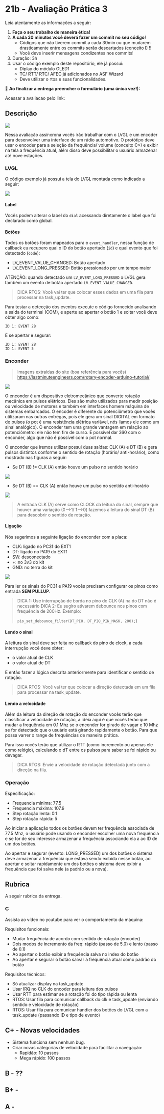 # 21b - Avaliação Prática 3

Leia atentamente as informações a seguir:

1. **Faça o seu trabalho de maneira ética!**
1. **A cada 30 minutos você deverá fazer um commit no seu código!**
    - Códigos que não tiverem commit a cada 30min ou que mudarem drasticamente entre os commits serão descartados (conceito I) !!
    - Você deve inserir mensagens condizentes nos commits!
1. Duração: 3h
1. Usar o código exemplo deste repositório, ele já possui:
    - Diplay do módulo OLED1
    - TC/ RTT/ RTC/ AFEC já adicionados no ASF Wizard
    - Deve utilizar o rtos e suas funcionalidades.

:triangular_flag_on_post: **Ao finalizar a entrega preencher o formulário (uma única vez!):**

Acessar a avaliacao pelo link:

## Descrição

![](img.png)

Nessa avaliação assíncrona vocês irão trabalhar com o LVGL e um encoder para desenvolver uma interface de um rádio automotivo. O protótipo deve usar o encoder para a seleção da frequência/ volume (conceito C>) e exibir na tela a frequência atual, além disso deve possibilitar o usuário armazenar até nove estações.

### LVGL

O código exemplo já possui a tela do LVGL montada como indicado a seguir:

![](lvgl.png)

#### Label

Vocês podem alterar o label do `dial` acessando diretamente o label que foi declarado como global.  

#### Botões

Todos os botões foram mapeados para o `event_handler`, nessa função de callback eu recupero qual o ID do botão apertado (`id`) e qual evento que foi detectado (`code`): 

- LV_EVENT_VALUE_CHANGED: Botão apertado
- LV_EVENT_LONG_PRESSED: Botão pressionado por um tempo maior

ATENÇÃO: quando detectado um `LV_EVENT_LONG_PRESSED` o LVGL gera também um evento de botão apertado `LV_EVENT_VALUE_CHANGED`.

> DICA RTOS: Você vai ter que colocar esses dados em uma fila para processar na task_update.

Para testar a detecção dos eventos execute o código fornecido analisando a saida do terminal (COM), e aperte ao apertar o botão 1 e soltar você deve obter algo como: 

```
ID 1: EVENT 28
```

E se apertar e segurar:

```
ID 1: EVENT 28
ID 1: EVENT 5
```

### Enconder

> Imagens extraídas do site (boa referência para vocês) https://lastminuteengineers.com/rotary-encoder-arduino-tutorial/

![](encoder.png)

O enconder é um dispositivo eletromecânico que converte rotação mecânica em pulsos elétricos. Eles são muito utilizados para medir posição ou velocidade de motores e também em interfaces homem máquina de sistemas embarcados. O encoder é diferente do potenciômetro que vocês utilizaram nas outras entregas, pois ele gera um sinal DIGITAL em formato de pulsos (o pot é uma resistência elétrica variável, nós liamos ele como um sinal analógico). O enconder tem uma grande vantagem em relação ao potenciômetro: ele não tem fim de curso. É possível dar 360 com o enconder, algo que não é possível com o pot normal.

O enconder que iremos utilizar possui duas saídas: CLK (A) e DT (B) e gera pulsos distintos conforme o sentido de rotação (horário/ anti-horário), como mostrado nas figuras a seguir:

- Se DT (B) != CLK (A) então houve um pulso no sentido horário

![](https://lastminuteengineers.com/wp-content/uploads/arduino/rotary-encoder-output-pulses-in-clockwise-rotation.png)

- Se DT (B) == CLK (A) então houve um pulso no sentido anti-horário

![](https://lastminuteengineers.com/wp-content/uploads/arduino/rotary-encoder-output-pulses-in-anticlockwise-rotation.png)

> A entrada CLK (A) serve como CLOCK da leitura do sinal, sempre que houver uma variação (0-->1/ 1-->0) fazemos a leitura do sinal DT (B) para descobrir o sentido de rotação. 

#### Ligação

Nós sugerimos a seguinte ligação do enconder com a placa:

- CLK: ligado no PC31 do EXT1  
- DT: ligado no PA19 do EXT1
- SW: desconectado 
- +: no 3v3 do kit
- GND: no terra do kit

![](ligacao.png)

Para ler os sinais do PC31 e PA19 vocês precisam configurar os pinos como entrada **SEM PULLUP**.

> DICA 1: Use interrupção de borda no pino do CLK (A) na do DT não é necessário
> DICA 2: Eu sugiro ativarem debounce nos pinos com frequência de 200Hz. Exemplo:
>
> `pio_set_debounce_filter(DT_PIO, DT_PIO_PIN_MASK, 200);`)

#### Lendo o sinal

A leitura do sinal deve ser feita no callback do pino de clock, a cada interrupção você deve obter: 

- o valor atual de CLK
- o valor atual de DT

E então fazer a lógica descrita anteriormente para identificar o sentido de rotação.

> DICA RTOS: Você vai ter que colocar a direção detectada em um fila para processar na task_update.

#### Lendo a velocidade 

Além da leitura da direção de rotação do enconder vocês terão que classificar a velocidade de rotação, a ideia aqui é que vocês terão que mudar a frequência em 0.1 Mhz se o enconder for girado de vagar e 10 Mhz se for detectado que o usuário está girando rapidamente o botão. Para que possa varrer o range de frequências de maneira prática.

Para isso vocês terão que utilizar o RTT (como incremento ou apenas ele como relógio), calculando o dT entre os pulsos para saber se foi rápido ou devagar.

> DICA RTOS: Envie a velocidade de rotação detectada junto com a direção na fila.

### Operação

Especificação: 

- Frequencia mínima: 77.5
- Frequencia máxima: 107.9 
- Step rotação lenta: 0.1
- Step rotação rápida: 5

Ao iniciar a aplicação todos os botões devem ter frequência associada de 77.5 Mhz, o usuário pode usando o enconder escolher uma nova frequência e se for de seu interesse armazenar a frequência associando ela a ao ID de um dos botões.

Ao apertar e segurar (evento: LONG_PRESSED) um dos botões o sistema deve armazenar a frequência que estava sendo exibida nesse botão, ao apertar e soltar rapidamente um dos botões o sistema deve exibir a frequência que foi salva nele (a padrão ou a nova).

## Rubrica

A seguir rubrica da entrega.

### C

Assista ao vídeo no youtube para ver o comportamento da máquina:


Requisitos funcionais:

- Mudar frequência de acordo com sentido de rotação (encoder)
- Dois modos de incremento da freq: rápido (passo de 5.0) e lento (passo de 0.1)
- Ao apertar o botão exibir a frequência salva no index do botão
- Ao apertar e segurar o botão salvar a frequência atual como padrão do botão

Requisitos técnicos:

- Só atualizar display na task_update
- Usar IRQ no CLK do encoder para leitura dos pulsos
- Usar RTT para estimar se a rotação foi do tipo rápida ou lenta
- RTOS: Usar fila para comunicar callback do clk e task_update (enviando sentido e velocidade de rotação)
- RTOS: Usar fila para comunicar handler dos botões do LVGL com a task_update (passando ID e tipo de evento)

## C+ - Novas velocidades

- Sistema funciona sem nenhum bug.
- Criar novas categorias de velocidade para facilitar a navegação:
    - Rapidão: 10 passos
    - Mega rápido: 100 passos

## B - ??

## B+ - 

## A - 
